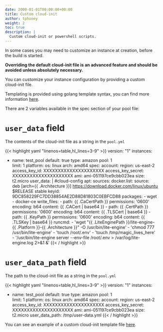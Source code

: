 ```yaml
---
date: 2000-01-01T00:00:00+00:00
title: Custom cloud-init
author: tphoney
weight: 2
toc: true
description: |
  Custom cloud-init or powershell scripts.
---
```


In some cases you may need to customize an instance at creation, before the build is started.

**Overriding the default cloud-init file is an advanced feature and should be avoided unless absolutely necessary.**

You can customize your instance configuration by providing a custom cloud-init file.

Templating is provided using golang template syntax, you can find more information [here](https://golangdocs.com/templates-in-golang).

There are 2 variables available in the spec section of your pool file:

# `user_data` field

The contents of the cloud-init file as a string in the `pool.yml`

{{< highlight yaml "linenos=table,hl_lines=3-9" >}}
version: "1"
instances:
  - name: test_pool
    default: true
    type: amazon
    pool: 1    
    limit: 1 
    platform:
      os: linux
      arch: amd64
    spec:
      account:
        region: us-east-2
        access_key_id: XXXXXXXXXXXXXXXXXXXXX
        access_key_secret: XXXXXXXXXXXXXXXXXXXXX
      ami: ami-051197ce9cbb023ea
      size: t2.micro
      user_data: |
        #cloud-config
        apt:
          sources:
            docker.list:
              source: deb [arch={{ .Architecture }}] https://download.docker.com/linux/ubuntu $RELEASE stable
              keyid: 9DC858229FC7DD38854AE2D88D81803C0EBFCD88
        packages:
        - wget
        - docker-ce
        write_files:
        - path: {{ .CaCertPath }}
          permissions: '0600'
          encoding: b64
          content: {{ .CACert | base64  }}
        - path: {{ .CertPath }}
          permissions: '0600'
          encoding: b64
          content: {{ .TLSCert | base64 }}
        - path: {{ .KeyPath }}
          permissions: '0600'
          encoding: b64
          content: {{ .TLSKey | base64 }}
        runcmd:
        - 'wget "{{ .LiteEnginePath }}/lite-engine-{{ .Platform }}-{{ .Architecture }}" -O /usr/bin/lite-engine'
        - 'chmod 777 /usr/bin/lite-engine'
        - 'touch /root/.env'
        - 'touch /tmp/magic_lives_here'
        - '/usr/bin/lite-engine server --env-file /root/.env > /var/log/lite-engine.log 2>&1 &'
    {{< / highlight >}}

# `user_data_path` field

 The path to the cloud-init file as a string in the `pool.yml`

{{< highlight yaml "linenos=table,hl_lines=3-9" >}}
version: "1"
instances:
  - name: test_pool
    default: true
    type: amazon
    pool: 1    
    limit: 1 
    platform:
      os: linux
      arch: amd64
    spec:
      account:
        region: us-east-2
        access_key_id: XXXXXXXXXXXXXXXXXXXXX
        access_key_secret: XXXXXXXXXXXXXXXXXXXXX
      ami: ami-051197ce9cbb023ea
      size: t2.micro
      user_data_path: /tmp/user-data.yml
    {{< / highlight >}}


You can see an example of a custom cloud-init template file [here](https://github.com/drone-runners/drone-runner-aws/blob/master/template/cloud-init).
